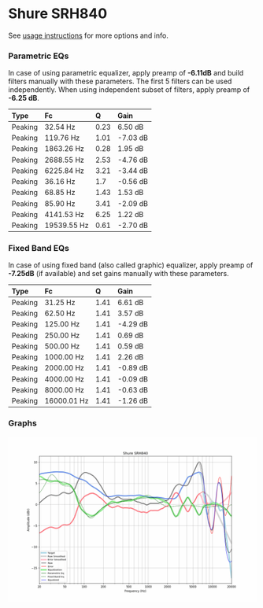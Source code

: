 # Shure SRH840
See [usage instructions](https://github.com/jaakkopasanen/AutoEq#usage) for more options and info.

### Parametric EQs
In case of using parametric equalizer, apply preamp of **-6.11dB** and build filters manually
with these parameters. The first 5 filters can be used independently.
When using independent subset of filters, apply preamp of **-6.25 dB**.

| Type    | Fc          |    Q | Gain     |
|:--------|:------------|:-----|:---------|
| Peaking | 32.54 Hz    | 0.23 | 6.50 dB  |
| Peaking | 119.76 Hz   | 1.01 | -7.03 dB |
| Peaking | 1863.26 Hz  | 0.28 | 1.95 dB  |
| Peaking | 2688.55 Hz  | 2.53 | -4.76 dB |
| Peaking | 6225.84 Hz  | 3.21 | -3.44 dB |
| Peaking | 36.16 Hz    | 1.7  | -0.56 dB |
| Peaking | 68.85 Hz    | 1.43 | 1.53 dB  |
| Peaking | 85.90 Hz    | 3.41 | -2.09 dB |
| Peaking | 4141.53 Hz  | 6.25 | 1.22 dB  |
| Peaking | 19539.55 Hz | 0.61 | -2.70 dB |

### Fixed Band EQs
In case of using fixed band (also called graphic) equalizer, apply preamp of **-7.25dB**
(if available) and set gains manually with these parameters.

| Type    | Fc          |    Q | Gain     |
|:--------|:------------|:-----|:---------|
| Peaking | 31.25 Hz    | 1.41 | 6.61 dB  |
| Peaking | 62.50 Hz    | 1.41 | 3.57 dB  |
| Peaking | 125.00 Hz   | 1.41 | -4.29 dB |
| Peaking | 250.00 Hz   | 1.41 | 0.69 dB  |
| Peaking | 500.00 Hz   | 1.41 | 0.59 dB  |
| Peaking | 1000.00 Hz  | 1.41 | 2.26 dB  |
| Peaking | 2000.00 Hz  | 1.41 | -0.89 dB |
| Peaking | 4000.00 Hz  | 1.41 | -0.09 dB |
| Peaking | 8000.00 Hz  | 1.41 | -0.63 dB |
| Peaking | 16000.01 Hz | 1.41 | -1.26 dB |

### Graphs
![](./Shure%20SRH840.png)